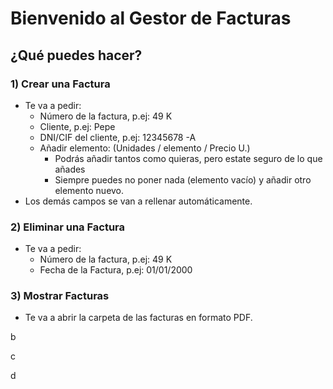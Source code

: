 # Bienvenido al Gestor de Facturas

## ¿Qué puedes hacer?

### 1) Crear una Factura

- Te va a pedir:
  - Número de la factura, p.ej: 49 K
  - Cliente, p.ej: Pepe
  - DNI/CIF del cliente, p.ej: 12345678 -A
  - Añadir elemento: (Unidades / elemento / Precio U.)
    - Podrás añadir tantos como quieras, pero estate seguro de lo que añades
    - Siempre puedes no poner nada (elemento vacío) y añadir otro elemento nuevo.
- Los demás campos se van a rellenar automáticamente.

### 2) Eliminar una Factura

* Te va a pedir:
  * Número de la factura, p.ej: 49 K
  * Fecha de la Factura, p.ej: 01/01/2000

### 3) Mostrar Facturas

* Te va a abrir la carpeta de las facturas en formato PDF.









b


c


d
